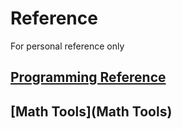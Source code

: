# Reference
For personal reference only

## [Programming Reference](Programming)

## [Math Tools](Math Tools)
